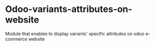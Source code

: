 # Odoo-variants-attributes-on-website
Module that enables to display variants' specific attributes on odoo e-commerce website
